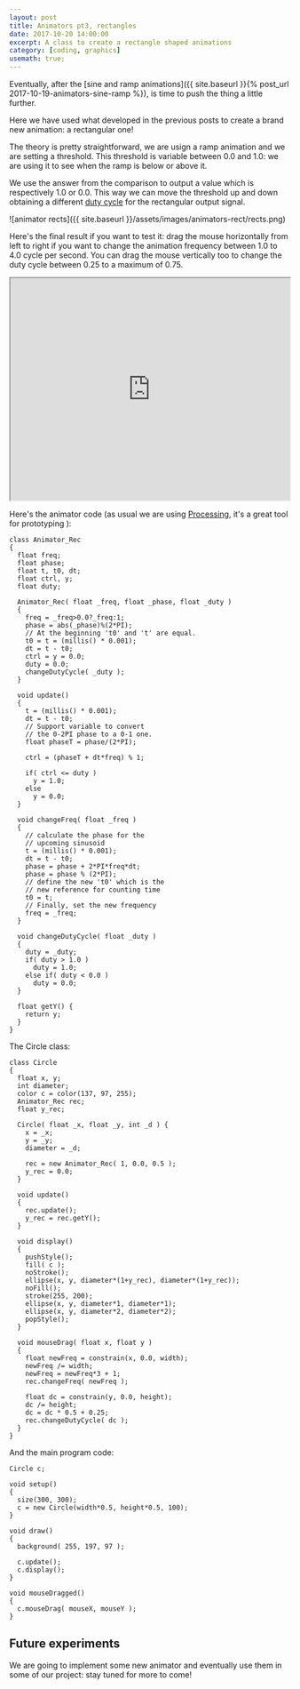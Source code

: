 ```yaml
---
layout: post
title: Animators pt3, rectangles
date: 2017-10-20 14:00:00
excerpt: A class to create a rectangle shaped animations
category: [coding, graphics]
usemath: true;
---
```


Eventually, after the [sine and ramp animations]({{ site.baseurl }}{% post_url 2017-10-19-animators-sine-ramp %}), is time to push the thing a little further.

Here we have used what developed in the previous posts to create a brand new animation: a rectangular one!

The theory is pretty straightforward, we are usign a ramp animation and we are setting a threshold. This threshold is variable between 0.0 and 1.0: we are using it to see when the ramp is below or above it.

We use the answer from the comparison to output a value which is respectively 1.0 or 0.0.
This way we can move the threshold up and down obtaining a different [duty cycle](https://en.wikipedia.org/wiki/Duty_cycle) for the rectangular output signal.

![animator rects]({{ site.baseurl }}/assets/images/animators-rect/rects.png)

Here's the final result if you want to test it: drag the mouse horizontally from left to right if you want to change the animation frequency between 1.0 to 4.0 cycle per second. You can drag the mouse vertically too to change the duty cycle between 0.25 to a maximum of 0.75.

<iframe src="https://www.openprocessing.org/sketch/462972/embed/" width="100%" height="400"></iframe>

Here's the animator code (as usual we are using [Processing](https://processing.org/), it's a great tool for prototyping ):
```
class Animator_Rec
{
  float freq;
  float phase;
  float t, t0, dt;
  float ctrl, y;
  float duty;

  Animator_Rec( float _freq, float _phase, float _duty )
  {
    freq = _freq>0.0?_freq:1;
    phase = abs(_phase)%(2*PI);
    // At the beginning 't0' and 't' are equal.
    t0 = t = (millis() * 0.001);
    dt = t - t0;
    ctrl = y = 0.0;
    duty = 0.0;
    changeDutyCycle( _duty );
  }

  void update()
  {
    t = (millis() * 0.001);
    dt = t - t0;
    // Support variable to convert
    // the 0-2PI phase to a 0-1 one.
    float phaseT = phase/(2*PI);

    ctrl = (phaseT + dt*freq) % 1;

    if( ctrl <= duty )
      y = 1.0;
    else
      y = 0.0;      
  }

  void changeFreq( float _freq )
  {
    // calculate the phase for the
    // upcoming sinusoid
    t = (millis() * 0.001);
    dt = t - t0;
    phase = phase + 2*PI*freq*dt;
    phase = phase % (2*PI);
    // define the new 't0' which is the
    // new reference for counting time
    t0 = t;
    // Finally, set the new frequency
    freq = _freq;
  }

  void changeDutyCycle( float _duty )
  {
    duty = _duty;
    if( duty > 1.0 )
      duty = 1.0;
    else if( duty < 0.0 )
      duty = 0.0;
  }

  float getY() {
    return y;
  }
}
```
The Circle class:
```
class Circle
{
  float x, y;
  int diameter;
  color c = color(137, 97, 255);
  Animator_Rec rec;
  float y_rec;

  Circle( float _x, float _y, int _d ) {
    x = _x;
    y = _y;
    diameter = _d;

    rec = new Animator_Rec( 1, 0.0, 0.5 );
    y_rec = 0.0;
  }

  void update()
  {    
    rec.update();    
    y_rec = rec.getY();
  }

  void display()
  {
    pushStyle();
    fill( c );
    noStroke();
    ellipse(x, y, diameter*(1+y_rec), diameter*(1+y_rec));
    noFill();
    stroke(255, 200);
    ellipse(x, y, diameter*1, diameter*1);
    ellipse(x, y, diameter*2, diameter*2);
    popStyle();
  }

  void mouseDrag( float x, float y )
  {
    float newFreq = constrain(x, 0.0, width);
    newFreq /= width;
    newFreq = newFreq*3 + 1;
    rec.changeFreq( newFreq );

    float dc = constrain(y, 0.0, height);
    dc /= height;
    dc = dc * 0.5 + 0.25;
    rec.changeDutyCycle( dc );
  }
}
```
And the main program code:
```
Circle c;

void setup()
{
  size(300, 300);
  c = new Circle(width*0.5, height*0.5, 100);
}

void draw()
{
  background( 255, 197, 97 );

  c.update();
  c.display();
}

void mouseDragged()
{
  c.mouseDrag( mouseX, mouseY );
}
```

## Future experiments

We are going to implement some new animator and eventually use them in some of our project: stay tuned for more to come!
